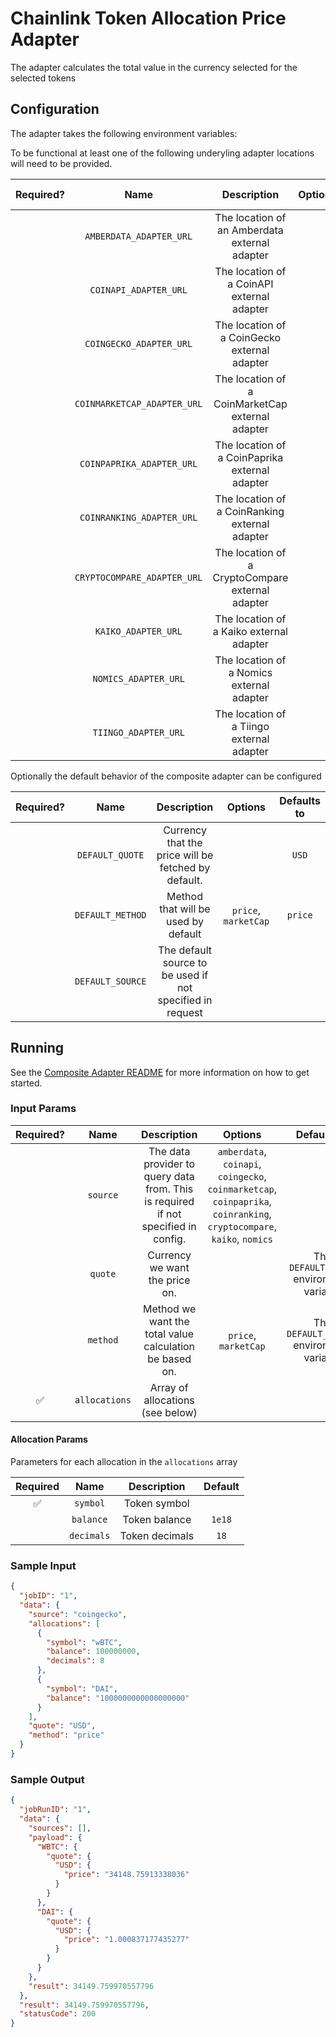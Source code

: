 # Chainlink Token Allocation Price Adapter

The adapter calculates the total value in the currency selected for the selected tokens

## Configuration

The adapter takes the following environment variables:

To be functional at least one of the following underyling adapter locations will need to be provided.

| Required? |            Name             |                   Description                    | Options | Defaults to |
| :-------: | :-------------------------: | :----------------------------------------------: | :-----: | :---------: |
|           |   `AMBERDATA_ADAPTER_URL`   |  The location of an Amberdata external adapter   |         |             |
|           |    `COINAPI_ADAPTER_URL`    |    The location of a CoinAPI external adapter    |         |             |
|           |   `COINGECKO_ADAPTER_URL`   |   The location of a CoinGecko external adapter   |         |             |
|           | `COINMARKETCAP_ADAPTER_URL` | The location of a CoinMarketCap external adapter |         |             |
|           |  `COINPAPRIKA_ADAPTER_URL`  |  The location of a CoinPaprika external adapter  |         |             |
|           |  `COINRANKING_ADAPTER_URL`  |  The location of a CoinRanking external adapter  |         |             |
|           | `CRYPTOCOMPARE_ADAPTER_URL` | The location of a CryptoCompare external adapter |         |             |
|           |     `KAIKO_ADAPTER_URL`     |     The location of a Kaiko external adapter     |         |             |
|           |    `NOMICS_ADAPTER_URL`     |    The location of a Nomics external adapter     |         |             |
|           |    `TIINGO_ADAPTER_URL`     |    The location of a Tiingo external adapter     |         |             |

Optionally the default behavior of the composite adapter can be configured

| Required? |       Name       |                        Description                        |       Options        | Defaults to |
| :-------: | :--------------: | :-------------------------------------------------------: | :------------------: | :---------: |
|           | `DEFAULT_QUOTE`  |    Currency that the price will be fetched by default.    |                      |    `USD`    |
|           | `DEFAULT_METHOD` |            Method that will be used by default            | `price`, `marketCap` |   `price`   |
|           | `DEFAULT_SOURCE` | The default source to be used if not specified in request |                      |             |

## Running

See the [Composite Adapter README](../README.md) for more information on how to get started.

### Input Params

| Required? |     Name      |                                    Description                                     |                                                        Options                                                         |                Defaults to                |
| :-------: | :-----------: | :--------------------------------------------------------------------------------: | :--------------------------------------------------------------------------------------------------------------------: | :---------------------------------------: |
|           |   `source`    | The data provider to query data from. This is required if not specified in config. | `amberdata`, `coinapi`, `coingecko`, `coinmarketcap`, `coinpaprika`, `coinranking`, `cryptocompare`, `kaiko`, `nomics` |                                           |
|           |    `quote`    |                           Currency we want the price on.                           |                                                                                                                        | The `DEFAULT_QUOTE` environment variable  |
|           |   `method`    |              Method we want the total value calculation be based on.               |                                                  `price`, `marketCap`                                                  | The `DEFAULT_METHOD` environment variable |
|    ✅     | `allocations` |                          Array of allocations (see below)                          |                                                                                                                        |

#### Allocation Params

Parameters for each allocation in the `allocations` array

| Required |    Name    |  Description   | Default |
| :------: | :--------: | :------------: | :-----: |
|    ✅    |  `symbol`  |  Token symbol  |         |
|          | `balance`  | Token balance  | `1e18`  |
|          | `decimals` | Token decimals |  `18`   |

### Sample Input

```json
{
  "jobID": "1",
  "data": {
    "source": "coingecko",
    "allocations": [
      {
        "symbol": "wBTC",
        "balance": 100000000,
        "decimals": 8
      },
      {
        "symbol": "DAI",
        "balance": "1000000000000000000"
      }
    ],
    "quote": "USD",
    "method": "price"
  }
}
```

### Sample Output

```json
{
  "jobRunID": "1",
  "data": {
    "sources": [],
    "payload": {
      "WBTC": {
        "quote": {
          "USD": {
            "price": "34148.75913338036"
          }
        }
      },
      "DAI": {
        "quote": {
          "USD": {
            "price": "1.000837177435277"
          }
        }
      }
    },
    "result": 34149.759970557796
  },
  "result": 34149.759970557796,
  "statusCode": 200
}
```
